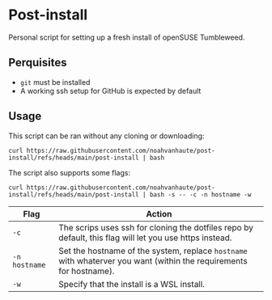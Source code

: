 # Post-install

Personal script for setting up a fresh install of openSUSE Tumbleweed.

## Perquisites

- `git` must be installed
- A working ssh setup for GitHub is expected by default

## Usage

This script can be ran without any cloning or downloading:
```console
curl https://raw.githubusercontent.com/noahvanhaute/post-install/refs/heads/main/post-install | bash
```

The script also supports some flags:
```console
curl https://raw.githubusercontent.com/noahvanhaute/post-install/refs/heads/main/post-install | bash -s -- -c -n hostname -w
```

| Flag          | Action                                                                                                             |
| ------------- | ------------------------------------------------------------------------------------------------------------------ |
| `-c`          | The scrips uses ssh for cloning the dotfiles repo by default, this flag will let you use https instead.            |
| `-n hostname` | Set the hostname of the system, replace `hostname` with whaterver you want (within the requirements for hostname). |
| `-w`          | Specify that the install is a WSL install.                                                                         |
